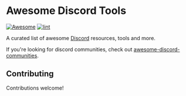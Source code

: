 # Awesome Discord Tools   
[![Awesome](https://awesome.re/badge.svg)](https://awesome.re) 
[![lint](https://github.com/KieranRobson/https://github.com/KieranRobson/awesomed-discord-tools/actions/workflows/lint.yaml/badge.svg)](https://github.com/KieranRobson/awesomed-discord-tools/actions/workflows/lint.yaml)

<p>
  A curated list of awesome <a href="http://www.discord.com/">Discord</a> resources, tools and more. 
</p>
 If you're looking for discord communities, check out <a href="https://github.com/mhxion/awesome-discord-communities#readme">awesome-discord-communities</a>.

## Contributing

Contributions welcome!
